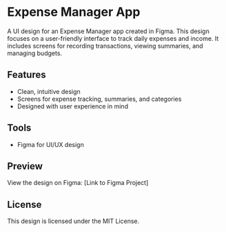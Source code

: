# Expense Manager App 

A UI design for an Expense Manager app created in Figma. This design focuses on a user-friendly interface to track daily expenses and income. It includes screens for recording transactions, viewing summaries, and managing budgets.

## Features

- Clean, intuitive design
- Screens for expense tracking, summaries, and categories
- Designed with user experience in mind

## Tools

- Figma for UI/UX design

## Preview

View the design on Figma: [Link to Figma Project]

## License

This design is licensed under the MIT License.
